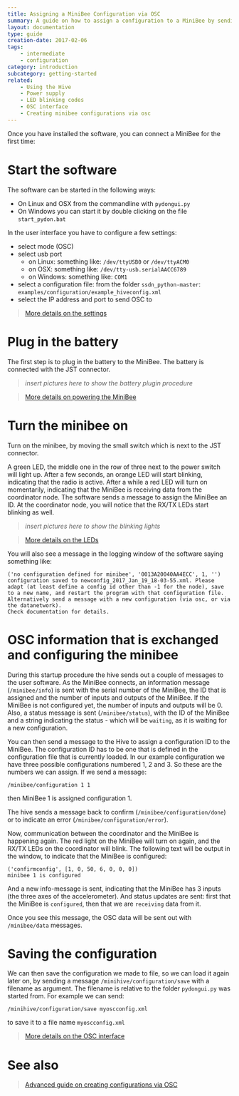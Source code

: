 ```yaml
---
title: Assigning a MiniBee Configuration via OSC
summary: A guide on how to assign a configuration to a MiniBee by sending an OSC message
layout: documentation
type: guide
creation-date: 2017-02-06
tags:
    - intermediate
    - configuration
category: introduction
subcategory: getting-started
related:
    - Using the Hive
    - Power supply
    - LED blinking codes
    - OSC interface
    - Creating minibee configurations via osc
---
```



Once you have installed the software, you can connect a MiniBee for the first time:

# Start the software

The software can be started in the following ways:

- On Linux and OSX from the commandline with `pydongui.py`
- On Windows you can start it by double clicking on the file `start_pydon.bat`

In the user interface you have to configure a few settings:

* select mode (OSC)
* select usb port
    * on Linux: something like: `/dev/ttyUSB0` or `/dev/ttyACM0`
    * on OSX: something like: `/dev/tty-usb.serialAACC6789`
    * on Windows: something like: `COM1`
* select a configuration file: from the folder `ssdn_python-master`: `examples/configuration/example_hiveconfig.xml`
* select the IP address and port to send OSC to

> [More details on the settings](using-the-hive)

# Plug in the battery

The first step is to plug in the battery to the MiniBee. The battery is connected with the JST connector.

> *insert pictures here to show the battery plugin procedure*

> [More details on powering the MiniBee](power-supply)

# Turn the minibee on

Turn on the minibee, by moving the small switch which is next to the JST connector.

A green LED, the middle one in the row of three next to the power switch will light up. After a few seconds, an orange LED will start blinking, indicating that the radio is active. After a while a red LED will turn on momentarily, indicating that the MiniBee is receiving data from the coordinator node. The software sends a message to assign the MiniBee an ID. At the coordinator node, you will notice that the RX/TX LEDs start blinking as well.


> *insert pictures here to show the blinking lights*

> [More details on the LEDs](led-blinking-codes)


You will also see a message in the logging window of the software saying something like:

    ('no configuration defined for minibee', '0013A20040AA4ECC', 1, '')
    configuration saved to newconfig_2017_Jan_19_18-03-55.xml. Please adapt (at least define a config id other than -1 for the node), save to a new name, and restart the program with that configuration file. Alternatively send a message with a new configuration (via osc, or via the datanetwork).
    Check documentation for details.


# OSC information that is exchanged and configuring the minibee

During this startup procedure the hive sends out a couple of messages to the user software. As the MiniBee connects, an information message (`/minibee/info`) is sent with the serial number of the MiniBee, the ID that is assigned and the number of inputs and outputs of the MiniBee. If the MiniBee is not configured yet, the number of inputs and outputs will be 0. Also, a status message is sent (`/minibee/status`), with the ID of the MiniBee and a string indicating the status - which will be `waiting`, as it is waiting for a new configuration.

You can then send a message to the Hive to assign a configuration ID to the MiniBee. The configuration ID has to be one that is defined in the configuration file that is currently loaded. In our example configuration we have three possible configurations numbered 1, 2 and 3. So these are the numbers we can assign. If we send a message:
    
    /minibee/configuration 1 1

then MiniBee 1 is assigned configuration 1.

The hive sends a message back to confirm (`/minibee/configuration/done`) or to indicate an error (`/minibee/configuration/error`).

Now, communication between the coordinator and the MiniBee is happening again. The red light on the MiniBee will turn on again, and the RX/TX LEDs on the coordinator will blink. The following text will be output in the window, to indicate that the MiniBee is configured:

    ('confirmconfig', [1, 0, 50, 6, 0, 0, 0])
    minibee 1 is configured

And a new info-message is sent, indicating that the MiniBee has 3 inputs (the three axes of the accelerometer). And status updates are sent: first that the MiniBee is `configured`, then that we are `receiving` data from it.
    
Once you see this message, the OSC data will be sent out with `/minibee/data` messages.

# Saving the configuration

We can then save the configuration we made to file, so we can load it again later on, by sending a message `/minihive/configuration/save` with a filename as argument. The filename is relative to the folder `pydongui.py` was started from. For example we can send:

    /minihive/configuration/save myoscconfig.xml

to save it to a file name `myoscconfig.xml`

> [More details on the OSC interface](osc-interface)

# See also

> [Advanced guide on creating configurations via OSC](creating-minibee-configurations-via-osc)